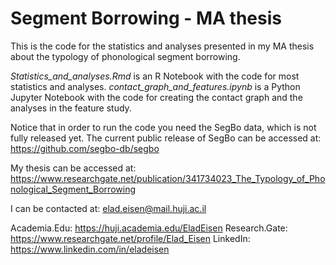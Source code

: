 # Segment Borrowing - MA thesis
This is the code for the statistics and analyses presented in my MA thesis about the typology of phonological segment borrowing.

*Statistics_and_analyses.Rmd* is an R Notebook with the code for most statistics and analyses.
*contact_graph_and_features.ipynb* is a Python Jupyter Notebook with the code for creating the contact graph and the analyses in the feature study.

Notice that in order to run the code you need the SegBo data, which is not fully released yet.
The current public release of SegBo can be accessed at: https://github.com/segbo-db/segbo

My thesis can be accessed at: https://www.researchgate.net/publication/341734023_The_Typology_of_Phonological_Segment_Borrowing

I can be contacted at: elad.eisen@mail.huji.ac.il

Academia.Edu: https://huji.academia.edu/EladEisen
Research.Gate: https://www.researchgate.net/profile/Elad_Eisen
LinkedIn: https://www.linkedin.com/in/eladeisen
